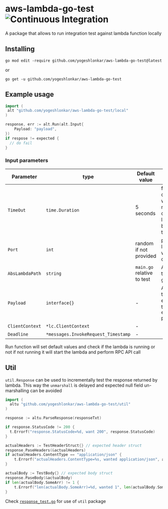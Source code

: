 # aws-lambda-go-test ![Continuous Integration](https://github.com/yogeshlonkar/aws-lambda-go-test/workflows/Continuous%20Integration/badge.svg?branch=master)

A package that allows to run integration test against lambda function locally

## Installing

```shell
go mod edit -require github.com/yogeshlonkar/aws-lambda-go-test@latest
```
or
```shell
go get -u github.com/yogeshlonkar/aws-lambda-go-test
```

## Example usage

```go
import (
 alt "github.com/yogeshlonkar/aws-lambda-go-test/local"
)

response, err := alt.Run(alt.Input{
    Payload: "payload",
})
if respose != expected {
  // do fail
}
```

### Input parameters
| Parameter | type | Default value | Description |
|--|--|--|--|
|`TimeOut`       | `time.Duration` | 5 seconds | for which connection will tried to be made otherwise lambda will be started by this library |
|`Port`          | `int` | random if not provided | port where lambda is or will be started on |
|`AbsLambdaPath` | `string` | `main.go` relative to test | Absolute path the lambda go file |
|`Payload`       | `interface{}` | - | Any structure that can be encoded by the `encoding/json` package |
|`ClientContext` | `*lc.ClientContext` | - | |
|`Deadline`      | `*messages.InvokeRequest_Timestamp` | -  | |

Run function will set default values and check if the lambda is running or not if not running it will start the lambda and perform RPC API call 

## Util

`util.Response` can be used to incrementally test the response returned by lambda. This way the `unmarshall` is delayed and expected null field un-marshalling can be avoided

```go
import (
  altu "github.com/yogeshlonkar/aws-lambda-go-test/util"
)

response := altu.ParseResponse(responseTxt)

if response.StatusCode != 200 {
  t.Errorf("response.StatusCode=%d, want 200", response.StatusCode)
}

actualHeaders := TestHeaderStruct{} // expected header struct
response.PaseHeaders(&actualHeaders)
if actualHeaders.ContentType == "application/json" {
	t.Errorf("actualHeaders.ContentType=%s, wanted application/json", actualHeaders.ContentType)
}

actualBody := TestBody{} // expected body struct
response.PaseBody(&actualBody)
if len(actualBody.SomeArr) != 1 {
	t.Errorf("len(actualBody.SomeArr)=%d, wanted 1", len(actualBody.SomeArr))
}

```
Check [`response_test.go`](util/response_test.go) for use of `util` package
